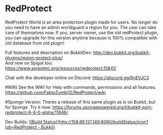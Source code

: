 # RedProtect
RedProtect World is an area protection plugin made for users. No longer do you need to have an admin worldguard a region for you. The user can take care of themselves now.
If you, server owner, use the old redProtect plugin, you can upgrade for this version anytime because is 100% compatible with old database from old plugin!

Full features and description on BukkitDev: http://dev.bukkit.org/bukkit-plugins/region-protect-plus/  
And now on Spigot too: https://www.spigotmc.org/resources/redprotect.15841/

Chat with the developer online on Discord: https://discord.gg/RyEVJC3

#WIKI
See the WIKI for Help with commands, permissions and all features: https://github.com/FabioZumbi12/RedProtect/wiki

#Sponge Version:
Theres a release of this same plugin as is on Bukkit, but for Sponge.
Try it now: https://forums.spongepowered.org/t/bukkit-port-redprotect-6-4-0-alpha/11846/

Dev Builds: [![Build Status](http://158.69.121.149:8080/buildStatus/icon?job=RedProtect - Bukkit)](http://158.69.121.149:8080/job/RedProtect%20-%20Bukkit/)
